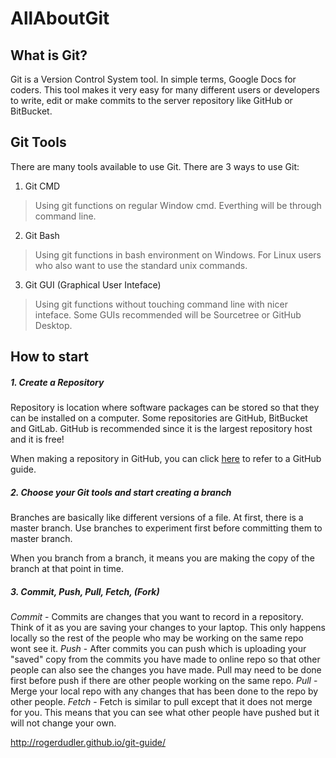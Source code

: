 # AllAboutGit
## What is Git?
Git is a Version Control System tool. In simple terms, Google Docs for coders. This tool makes it very easy for many different users or developers to write, edit or make commits to the server repository like GitHub or BitBucket. 

## Git Tools
There are many tools available to use Git. 
There are 3 ways to use Git:
1. Git CMD
  > Using git functions on regular Window cmd. Everthing will be through command line.
2. Git Bash
  > Using git functions in bash environment on Windows. For Linux users who also want to use the standard unix commands.
3. Git GUI (Graphical User Inteface)
  > Using git functions without touching command line with nicer inteface. Some GUIs recommended will be Sourcetree or GitHub Desktop.

## How to start
##### 1. Create a Repository
Repository is location where software packages can be stored so that they can be installed on a computer. Some repositories are GitHub, BitBucket and GitLab. GitHub is recommended since it is the largest repository host and it is free!

When making a repository in GitHub, you can click [here](https://guides.github.com/activities/hello-world/) to refer to a GitHub guide.

##### 2. Choose your Git tools and start creating a branch
Branches are basically like different versions of a file. At first, there is a master branch. Use branches to experiment first before committing them to master branch. 

When you branch from a branch, it means you are making the copy of the branch at that point in time. 

##### 3. Commit, Push, Pull, Fetch, (Fork)
*Commit* - Commits are changes that you want to record in a repository. Think of it as you are saving your changes to your laptop. This only happens locally so the rest of the people who may be working on the same repo wont see it.
*Push* - After commits you can push which is uploading your "saved" copy from the commits you have made to online repo so that other people can also see the changes you have made. Pull may need to be done first before push if there are other people working on the same repo.
*Pull* - Merge your local repo with any changes that has been done to the repo by other people.
*Fetch* - Fetch is similar to pull except that it does not merge for you. This means that you can see what other people have pushed but it will not change your own.

http://rogerdudler.github.io/git-guide/
